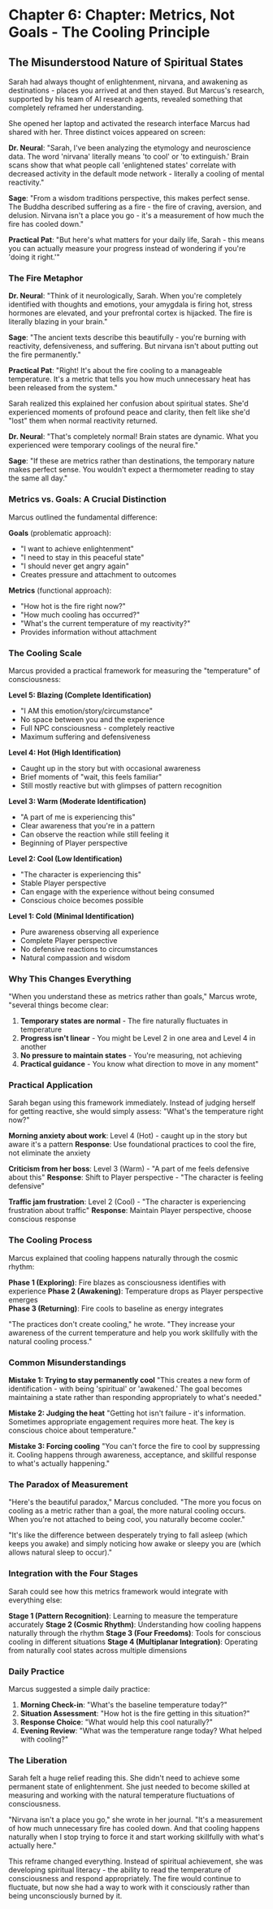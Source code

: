 # Chapter 6: Chapter: Metrics, Not Goals - The Cooling Principle

## The Misunderstood Nature of Spiritual States

Sarah had always thought of enlightenment, nirvana, and awakening as destinations - places you arrived at and then stayed. But Marcus's research, supported by his team of AI research agents, revealed something that completely reframed her understanding.

She opened her laptop and activated the research interface Marcus had shared with her. Three distinct voices appeared on screen:

**Dr. Neural**: "Sarah, I've been analyzing the etymology and neuroscience data. The word 'nirvana' literally means 'to cool' or 'to extinguish.' Brain scans show that what people call 'enlightened states' correlate with decreased activity in the default mode network - literally a cooling of mental reactivity."

**Sage**: "From a wisdom traditions perspective, this makes perfect sense. The Buddha described suffering as a fire - the fire of craving, aversion, and delusion. Nirvana isn't a place you go - it's a measurement of how much the fire has cooled down."

**Practical Pat**: "But here's what matters for your daily life, Sarah - this means you can actually measure your progress instead of wondering if you're 'doing it right.'"

### The Fire Metaphor

**Dr. Neural**: "Think of it neurologically, Sarah. When you're completely identified with thoughts and emotions, your amygdala is firing hot, stress hormones are elevated, and your prefrontal cortex is hijacked. The fire is literally blazing in your brain."

**Sage**: "The ancient texts describe this beautifully - you're burning with reactivity, defensiveness, and suffering. But nirvana isn't about putting out the fire permanently."

**Practical Pat**: "Right! It's about the fire cooling to a manageable temperature. It's a metric that tells you how much unnecessary heat has been released from the system."

Sarah realized this explained her confusion about spiritual states. She'd experienced moments of profound peace and clarity, then felt like she'd "lost" them when normal reactivity returned.

**Dr. Neural**: "That's completely normal! Brain states are dynamic. What you experienced were temporary coolings of the neural fire."

**Sage**: "If these are metrics rather than destinations, the temporary nature makes perfect sense. You wouldn't expect a thermometer reading to stay the same all day."

### Metrics vs. Goals: A Crucial Distinction

Marcus outlined the fundamental difference:

**Goals** (problematic approach):
- "I want to achieve enlightenment"
- "I need to stay in this peaceful state"
- "I should never get angry again"
- Creates pressure and attachment to outcomes

**Metrics** (functional approach):
- "How hot is the fire right now?"
- "How much cooling has occurred?"
- "What's the current temperature of my reactivity?"
- Provides information without attachment

### The Cooling Scale

Marcus provided a practical framework for measuring the "temperature" of consciousness:

**Level 5: Blazing (Complete Identification)**
- "I AM this emotion/story/circumstance"
- No space between you and the experience
- Full NPC consciousness - completely reactive
- Maximum suffering and defensiveness

**Level 4: Hot (High Identification)**
- Caught up in the story but with occasional awareness
- Brief moments of "wait, this feels familiar"
- Still mostly reactive but with glimpses of pattern recognition

**Level 3: Warm (Moderate Identification)**
- "A part of me is experiencing this"
- Clear awareness that you're in a pattern
- Can observe the reaction while still feeling it
- Beginning of Player perspective

**Level 2: Cool (Low Identification)**
- "The character is experiencing this"
- Stable Player perspective
- Can engage with the experience without being consumed
- Conscious choice becomes possible

**Level 1: Cold (Minimal Identification)**
- Pure awareness observing all experience
- Complete Player perspective
- No defensive reactions to circumstances
- Natural compassion and wisdom

### Why This Changes Everything

"When you understand these as metrics rather than goals," Marcus wrote, "several things become clear:

1. **Temporary states are normal** - The fire naturally fluctuates in temperature
2. **Progress isn't linear** - You might be Level 2 in one area and Level 4 in another
3. **No pressure to maintain states** - You're measuring, not achieving
4. **Practical guidance** - You know what direction to move in any moment"

### Practical Application

Sarah began using this framework immediately. Instead of judging herself for getting reactive, she would simply assess: "What's the temperature right now?"

**Morning anxiety about work**: Level 4 (Hot) - caught up in the story but aware it's a pattern
**Response**: Use foundational practices to cool the fire, not eliminate the anxiety

**Criticism from her boss**: Level 3 (Warm) - "A part of me feels defensive about this"
**Response**: Shift to Player perspective - "The character is feeling defensive"

**Traffic jam frustration**: Level 2 (Cool) - "The character is experiencing frustration about traffic"
**Response**: Maintain Player perspective, choose conscious response

### The Cooling Process

Marcus explained that cooling happens naturally through the cosmic rhythm:

**Phase 1 (Exploring)**: Fire blazes as consciousness identifies with experience
**Phase 2 (Awakening)**: Temperature drops as Player perspective emerges  
**Phase 3 (Returning)**: Fire cools to baseline as energy integrates

"The practices don't create cooling," he wrote. "They increase your awareness of the current temperature and help you work skillfully with the natural cooling process."

### Common Misunderstandings

**Mistake 1: Trying to stay permanently cool**
"This creates a new form of identification - with being 'spiritual' or 'awakened.' The goal becomes maintaining a state rather than responding appropriately to what's needed."

**Mistake 2: Judging the heat**
"Getting hot isn't failure - it's information. Sometimes appropriate engagement requires more heat. The key is conscious choice about temperature."

**Mistake 3: Forcing cooling**
"You can't force the fire to cool by suppressing it. Cooling happens through awareness, acceptance, and skillful response to what's actually happening."

### The Paradox of Measurement

"Here's the beautiful paradox," Marcus concluded. "The more you focus on cooling as a metric rather than a goal, the more natural cooling occurs. When you're not attached to being cool, you naturally become cooler."

"It's like the difference between desperately trying to fall asleep (which keeps you awake) and simply noticing how awake or sleepy you are (which allows natural sleep to occur)."

### Integration with the Four Stages

Sarah could see how this metrics framework would integrate with everything else:

**Stage 1 (Pattern Recognition)**: Learning to measure the temperature accurately
**Stage 2 (Cosmic Rhythm)**: Understanding how cooling happens naturally through the rhythm
**Stage 3 (Four Freedoms)**: Tools for conscious cooling in different situations
**Stage 4 (Multiplanar Integration)**: Operating from naturally cool states across multiple dimensions

### Daily Practice

Marcus suggested a simple daily practice:

1. **Morning Check-in**: "What's the baseline temperature today?"
2. **Situation Assessment**: "How hot is the fire getting in this situation?"
3. **Response Choice**: "What would help this cool naturally?"
4. **Evening Review**: "What was the temperature range today? What helped with cooling?"

### The Liberation

Sarah felt a huge relief reading this. She didn't need to achieve some permanent state of enlightenment. She just needed to become skilled at measuring and working with the natural temperature fluctuations of consciousness.

"Nirvana isn't a place you go," she wrote in her journal. "It's a measurement of how much unnecessary fire has cooled down. And that cooling happens naturally when I stop trying to force it and start working skillfully with what's actually here."

This reframe changed everything. Instead of spiritual achievement, she was developing spiritual literacy - the ability to read the temperature of consciousness and respond appropriately. The fire would continue to fluctuate, but now she had a way to work with it consciously rather than being unconsciously burned by it.
